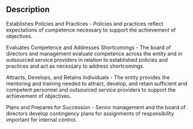 ## Description

Establishes Policies and Practices - Policies and practices reflect expectations of competence necessary to support the achievement of objectives.

Evaluates Competence and Addresses Shortcomings - The board of directors and management evaluate competence across the entity and in outsourced service providers in relation to established policies and practices and act as necessary to address shortcomings.

Attracts, Develops, and Retains Individuals - The entity provides the mentoring and training needed to attract, develop, and retain sufficient and competent personnel and outsourced service providers to support the achievement of objectives.

Plans and Prepares for Succession - Senior management and the board of directors develop contingency plans for assignments of responsibility important for internal control.